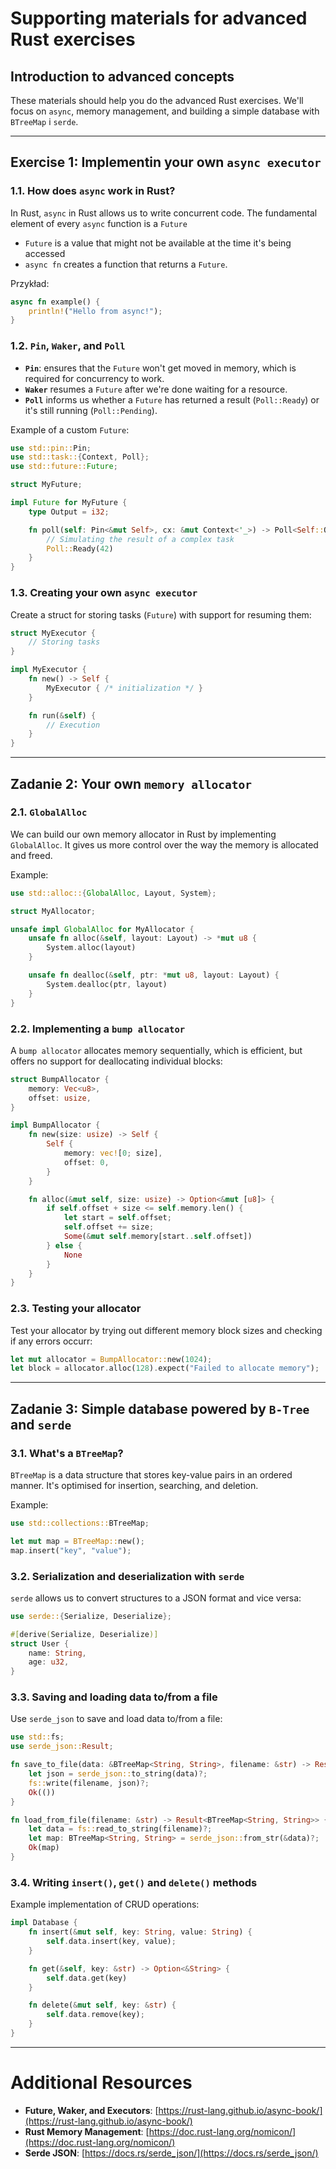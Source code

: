 
# Supporting materials for advanced Rust exercises

## Introduction to advanced concepts

These materials should help you do the advanced Rust exercises. We'll focus on `async`, memory management, and building a simple database with `BTreeMap` i `serde`.

---

## Exercise 1: Implementin your own `async executor`

### 1.1. How does `async` work in Rust?

In Rust, `async` in Rust allows us to write concurrent code. The fundamental element of every `async` function is a `Future`

- `Future` is a value that might not be available at the time it's being accessed
- `async fn` creates a function that returns a `Future`.

Przykład:
```rust
async fn example() {
    println!("Hello from async!");
}
```

### 1.2. `Pin`, `Waker`, and `Poll`

- **`Pin`**: ensures that the `Future` won't get moved in memory, which is required for concurrency to work.
- **`Waker`** resumes a `Future` after we're done waiting for a resource.
- **`Poll`** informs us whether a `Future` has returned a result (`Poll::Ready`) or it's still running (`Poll::Pending`).

Example of a custom `Future`:

```rust
use std::pin::Pin;
use std::task::{Context, Poll};
use std::future::Future;

struct MyFuture;

impl Future for MyFuture {
    type Output = i32;

    fn poll(self: Pin<&mut Self>, cx: &mut Context<'_>) -> Poll<Self::Output> {
        // Simulating the result of a complex task
        Poll::Ready(42)
    }
}
```

### 1.3. Creating your own `async executor`

Create a struct for storing tasks (`Future`) with support for resuming them:

```rust
struct MyExecutor {
    // Storing tasks
}

impl MyExecutor {
    fn new() -> Self {
        MyExecutor { /* initialization */ }
    }

    fn run(&self) {
        // Execution
    }
}
```

---

## Zadanie 2: Your own `memory allocator`

### 2.1. `GlobalAlloc`

We can build our own memory allocator in Rust by implementing `GlobalAlloc`. It gives us more control over the way the memory is allocated and freed.

Example:

```rust
use std::alloc::{GlobalAlloc, Layout, System};

struct MyAllocator;

unsafe impl GlobalAlloc for MyAllocator {
    unsafe fn alloc(&self, layout: Layout) -> *mut u8 {
        System.alloc(layout)
    }

    unsafe fn dealloc(&self, ptr: *mut u8, layout: Layout) {
        System.dealloc(ptr, layout)
    }
}
```

### 2.2. Implementing a `bump allocator`

A `bump allocator` allocates memory sequentially, which is efficient, but offers no support for deallocating individual blocks:

```rust
struct BumpAllocator {
    memory: Vec<u8>,
    offset: usize,
}

impl BumpAllocator {
    fn new(size: usize) -> Self {
        Self {
            memory: vec![0; size],
            offset: 0,
        }
    }

    fn alloc(&mut self, size: usize) -> Option<&mut [u8]> {
        if self.offset + size <= self.memory.len() {
            let start = self.offset;
            self.offset += size;
            Some(&mut self.memory[start..self.offset])
        } else {
            None
        }
    }
}
```

### 2.3. Testing your allocator

Test your allocator by trying out different memory block sizes and checking if any errors occurr:

```rust
let mut allocator = BumpAllocator::new(1024);
let block = allocator.alloc(128).expect("Failed to allocate memory");
```

---

## Zadanie 3: Simple database powered by `B-Tree` and `serde`

### 3.1. What's a `BTreeMap`?

`BTreeMap` is a data structure that stores key-value pairs in an ordered manner. It's optimised for insertion, searching, and deletion.

Example:

```rust
use std::collections::BTreeMap;

let mut map = BTreeMap::new();
map.insert("key", "value");
```

### 3.2. Serialization and deserialization with `serde`

`serde` allows us to convert structures to a JSON format and vice versa:

```rust
use serde::{Serialize, Deserialize};

#[derive(Serialize, Deserialize)]
struct User {
    name: String,
    age: u32,
}
```

### 3.3. Saving and loading data to/from a file

Use `serde_json` to save and load data to/from a file:

```rust
use std::fs;
use serde_json::Result;

fn save_to_file(data: &BTreeMap<String, String>, filename: &str) -> Result<()> {
    let json = serde_json::to_string(data)?;
    fs::write(filename, json)?;
    Ok(())
}

fn load_from_file(filename: &str) -> Result<BTreeMap<String, String>> {
    let data = fs::read_to_string(filename)?;
    let map: BTreeMap<String, String> = serde_json::from_str(&data)?;
    Ok(map)
}
```

### 3.4. Writing `insert()`, `get()` and `delete()` methods

Example implementation of CRUD operations:

```rust
impl Database {
    fn insert(&mut self, key: String, value: String) {
        self.data.insert(key, value);
    }

    fn get(&self, key: &str) -> Option<&String> {
        self.data.get(key)
    }

    fn delete(&mut self, key: &str) {
        self.data.remove(key);
    }
}
```

---

# Additional Resources

- **Future, Waker, and Executors**: [https://rust-lang.github.io/async-book/](https://rust-lang.github.io/async-book/)
- **Rust Memory Management**: [https://doc.rust-lang.org/nomicon/](https://doc.rust-lang.org/nomicon/)
- **Serde JSON**: [https://docs.rs/serde_json/](https://docs.rs/serde_json/)